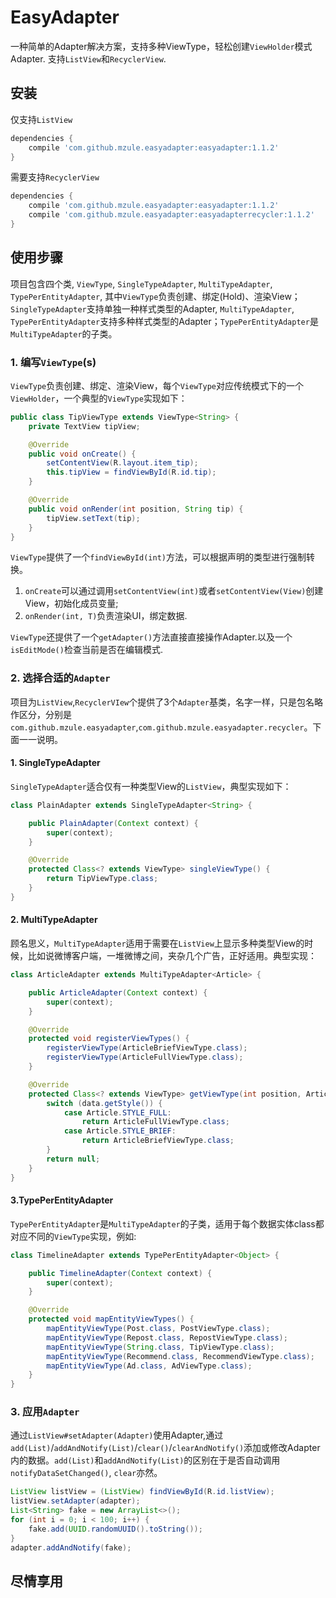 # EasyAdapter

一种简单的Adapter解决方案，支持多种ViewType，轻松创建`ViewHolder`模式Adapter. 支持`ListView`和`RecyclerView`.

## 安装
仅支持`ListView`

``` groovy
dependencies {
    compile 'com.github.mzule.easyadapter:easyadapter:1.1.2'
}
```
需要支持`RecyclerView`
``` groovy
dependencies {
    compile 'com.github.mzule.easyadapter:easyadapter:1.1.2'
    compile 'com.github.mzule.easyadapter:easyadapterrecycler:1.1.2'
}
```


## 使用步骤

项目包含四个类, `ViewType`, `SingleTypeAdapter`, `MultiTypeAdapter`, `TypePerEntityAdapter`, 其中`ViewType`负责创建、绑定(Hold)、渲染View；`SingleTypeAdapter`支持单独一种样式类型的Adapter, `MultiTypeAdapter`, `TypePerEntityAdapter`支持多种样式类型的Adapter；`TypePerEntityAdapter`是`MultiTypeAdapter`的子类。

### 1. 编写`ViewType`(s)

`ViewType`负责创建、绑定、渲染View，每个`ViewType`对应传统模式下的一个`ViewHolder`，一个典型的`ViewType`实现如下：

``` java
public class TipViewType extends ViewType<String> {
    private TextView tipView;

    @Override
    public void onCreate() {
        setContentView(R.layout.item_tip);
        this.tipView = findViewById(R.id.tip);
    }

    @Override
    public void onRender(int position, String tip) {
        tipView.setText(tip);
    }
}
```
`ViewType`提供了一个`findViewById(int)`方法，可以根据声明的类型进行强制转换。

1. `onCreate`可以通过调用`setContentView(int)`或者`setContentView(View)`创建View，初始化成员变量;
2. `onRender(int, T)`负责渲染UI，绑定数据.

`ViewType`还提供了一个`getAdapter()`方法直接直接操作Adapter.以及一个`isEditMode()`检查当前是否在编辑模式.

### 2. 选择合适的`Adapter`

项目为`ListView`,`RecyclerVIew`个提供了3个`Adapter`基类，名字一样，只是包名略作区分，分别是`com.github.mzule.easyadapter`,`com.github.mzule.easyadapter.recycler`。下面一一说明。

#### 1. SingleTypeAdapter

`SingleTypeAdapter`适合仅有一种类型View的`ListView`，典型实现如下：

``` java
class PlainAdapter extends SingleTypeAdapter<String> {

    public PlainAdapter(Context context) {
        super(context);
    }

    @Override
    protected Class<? extends ViewType> singleViewType() {
        return TipViewType.class;
    }
}
```

#### 2. MultiTypeAdapter

顾名思义，`MultiTypeAdapter`适用于需要在`ListView`上显示多种类型View的时候，比如说微博客户端，一堆微博之间，夹杂几个广告，正好适用。典型实现：

``` java
class ArticleAdapter extends MultiTypeAdapter<Article> {

    public ArticleAdapter(Context context) {
        super(context);
    }

    @Override
    protected void registerViewTypes() {
        registerViewType(ArticleBriefViewType.class);
        registerViewType(ArticleFullViewType.class);
    }

    @Override
    protected Class<? extends ViewType> getViewType(int position, Article data) {
        switch (data.getStyle()) {
            case Article.STYLE_FULL:
                return ArticleFullViewType.class;
            case Article.STYLE_BRIEF:
                return ArticleBriefViewType.class;
        }
        return null;
    }
}
```

#### 3.TypePerEntityAdapter

`TypePerEntityAdapter`是`MultiTypeAdapter`的子类，适用于每个数据实体class都对应不同的`ViewType`实现，例如:

``` java
class TimelineAdapter extends TypePerEntityAdapter<Object> {

    public TimelineAdapter(Context context) {
        super(context);
    }

    @Override
    protected void mapEntityViewTypes() {
        mapEntityViewType(Post.class, PostViewType.class);
        mapEntityViewType(Repost.class, RepostViewType.class);
        mapEntityViewType(String.class, TipViewType.class);
        mapEntityViewType(Recommend.class, RecommendViewType.class);
        mapEntityViewType(Ad.class, AdViewType.class);
    }
}
```

### 3. 应用`Adapter`
通过`ListView#setAdapter(Adapter)`使用Adapter,通过`add(List)`/`addAndNotify(List)`/`clear()`/`clearAndNotify()`添加或修改Adapter内的数据。`add(List)`和`addAndNotify(List)`的区别在于是否自动调用`notifyDataSetChanged()`, `clear`亦然。

``` java
ListView listView = (ListView) findViewById(R.id.listView);
listView.setAdapter(adapter);
List<String> fake = new ArrayList<>();
for (int i = 0; i < 100; i++) {
    fake.add(UUID.randomUUID().toString());
}
adapter.addAndNotify(fake);
```

## 尽情享用
